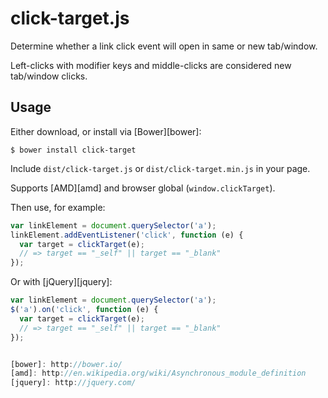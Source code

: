 click-target.js
==============

Determine whether a link click event will open in same or new tab/window.

Left-clicks with modifier keys and middle-clicks are considered new tab/window clicks.

## Usage

Either download, or install via [Bower][bower]:

`$ bower install click-target`

Include `dist/click-target.js` or `dist/click-target.min.js` in your page.

Supports [AMD][amd] and browser global (`window.clickTarget`).

Then use, for example:

```javascript
var linkElement = document.querySelector('a');
linkElement.addEventListener('click', function (e) {
  var target = clickTarget(e);
  // => target == "_self" || target == "_blank"
});
```

Or with [jQuery][jquery]:

```javascript
var linkElement = document.querySelector('a');
$('a').on('click', function (e) {
  var target = clickTarget(e);
  // => target == "_self" || target == "_blank"
});


[bower]: http://bower.io/ 
[amd]: http://en.wikipedia.org/wiki/Asynchronous_module_definition
[jquery]: http://jquery.com/
